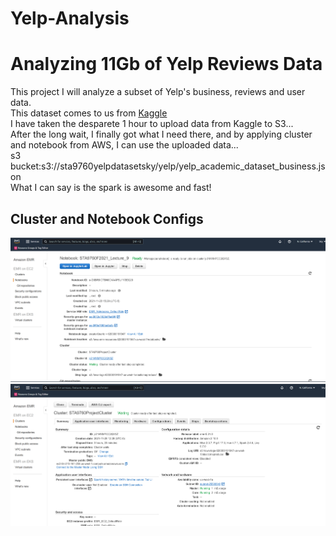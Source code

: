 # Yelp-Analysis
# Analyzing 11Gb of Yelp Reviews Data

This project I will analyze a subset of Yelp's business, reviews and user data. \
This dataset comes to us from [Kaggle](https://www.kaggle.com/yelp-dataset/yelp-dataset) \
I have taken the desparete 1 hour to upload data from Kaggle to S3...\
After the long wait, I finally got what I need there, and by applying cluster and notebook from AWS, I can use the uploaded data...\
s3 bucket:s3://sta9760yelpdatasetsky/yelp/yelp_academic_dataset_business.json\
What I can say is the spark is awesome and fast!

## Cluster and Notebook Configs

![notebook](assets/notebook_configuration.png)
![cluster](assets/cluster_configuration.png)
